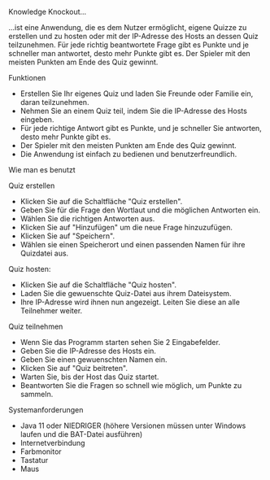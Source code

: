 Knowledge Knockout...

...ist eine Anwendung, die es dem Nutzer ermöglicht, eigene Quizze zu erstellen und zu hosten oder mit der IP-Adresse des Hosts an dessen Quiz teilzunehmen. Für jede richtig beantwortete Frage gibt es Punkte und je schneller man antwortet, desto mehr Punkte gibt es. Der Spieler mit den meisten Punkten am Ende des Quiz gewinnt.

Funktionen
 - Erstellen Sie Ihr eigenes Quiz und laden Sie Freunde oder Familie ein, daran teilzunehmen.
 - Nehmen Sie an einem Quiz teil, indem Sie die IP-Adresse des Hosts eingeben.
 - Für jede richtige Antwort gibt es Punkte, und je schneller Sie antworten, desto mehr Punkte gibt es.
 - Der Spieler mit den meisten Punkten am Ende des Quiz gewinnt.
 - Die Anwendung ist einfach zu bedienen und benutzerfreundlich.

Wie man es benutzt

Quiz erstellen
 - Klicken Sie auf die Schaltfläche "Quiz erstellen".
 - Geben Sie für die Frage den Wortlaut und die möglichen Antworten ein.
 - Wählen Sie die richtigen Antworten aus.
 - Klicken Sie auf "Hinzufügen" um die neue Frage hinzuzufügen.
 - Klicken Sie auf "Speichern".
 - Wählen sie einen Speicherort und einen passenden Namen für ihre Quizdatei aus.

Quiz hosten:
 - Klicken Sie auf die Schaltfläche "Quiz hosten".
 - Laden Sie die gewuenschte Quiz-Datei aus ihrem Dateisystem.
 - Ihre IP-Adresse wird ihnen nun angezeigt. Leiten Sie diese an alle Teilnehmer weiter.

Quiz teilnehmen
 - Wenn Sie das Programm starten sehen Sie 2 Eingabefelder.
 - Geben Sie die IP-Adresse des Hosts ein.
 - Geben Sie einen gewuenschten Namen ein.
 - Klicken Sie auf "Quiz beitreten".
 - Warten Sie, bis der Host das Quiz startet.
 - Beantworten Sie die Fragen so schnell wie möglich, um Punkte zu sammeln.

Systemanforderungen
 - Java 11 oder NIEDRIGER (höhere Versionen müssen unter Windows laufen und die BAT-Datei ausführen)
 - Internetverbindung
 - Farbmonitor
 - Tastatur
 - Maus